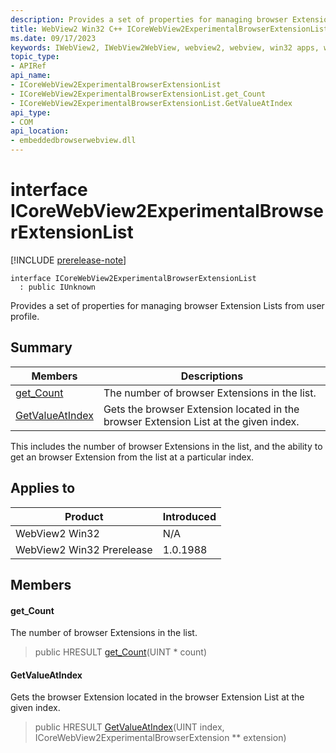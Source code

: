 ```yaml
---
description: Provides a set of properties for managing browser Extension Lists from user profile.
title: WebView2 Win32 C++ ICoreWebView2ExperimentalBrowserExtensionList
ms.date: 09/17/2023
keywords: IWebView2, IWebView2WebView, webview2, webview, win32 apps, win32, edge, ICoreWebView2, ICoreWebView2Controller, browser control, edge html, ICoreWebView2ExperimentalBrowserExtensionList
topic_type: 
- APIRef
api_name:
- ICoreWebView2ExperimentalBrowserExtensionList
- ICoreWebView2ExperimentalBrowserExtensionList.get_Count
- ICoreWebView2ExperimentalBrowserExtensionList.GetValueAtIndex
api_type:
- COM
api_location:
- embeddedbrowserwebview.dll
---
```


# interface ICoreWebView2ExperimentalBrowserExtensionList

[!INCLUDE [prerelease-note](../includes/prerelease-note.md)]

```
interface ICoreWebView2ExperimentalBrowserExtensionList
  : public IUnknown
```

Provides a set of properties for managing browser Extension Lists from user profile.

## Summary

 Members                        | Descriptions
--------------------------------|---------------------------------------------
[get_Count](#get_count) | The number of browser Extensions in the list.
[GetValueAtIndex](#getvalueatindex) | Gets the browser Extension located in the browser Extension List at the given index.

This includes the number of browser Extensions in the list, and the ability to get an browser Extension from the list at a particular index.

## Applies to

Product                         | Introduced
--------------------------------|---------------------------------------------
WebView2 Win32            |    N/A
WebView2 Win32 Prerelease |    1.0.1988

## Members

#### get_Count

The number of browser Extensions in the list.

> public HRESULT [get_Count](#get_count)(UINT * count)

#### GetValueAtIndex

Gets the browser Extension located in the browser Extension List at the given index.

> public HRESULT [GetValueAtIndex](#getvalueatindex)(UINT index, ICoreWebView2ExperimentalBrowserExtension ** extension)

